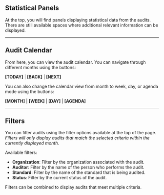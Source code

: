 ## Statistical Panels

At the top, you will find panels displaying statistical data from the audits. There are still available spaces where additional relevant information can be displayed.

---

## Audit Calendar

From here, you can view the audit calendar. You can navigate through different months using the buttons:

**[TODAY]** | **[BACK]** | **[NEXT]**

You can also change the calendar view from month to week, day, or agenda mode using the buttons:

**[MONTH]** | **[WEEK]** | **[DAY]** | **[AGENDA]**

---

## Filters

You can filter audits using the filter options available at the top of the page. *Filters will only display audits that match the selected criteria within the currently displayed month.*

Available filters:

- **Organization**: Filter by the organization associated with the audit.
- **Auditor**: Filter by the name of the person who performs the audit.
- **Standard**: Filter by the name of the standard that is being audited.
- **Status**: Filter by the current status of the audit.

Filters can be combined to display audits that meet multiple criteria.